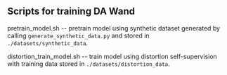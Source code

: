 ## Scripts for training DA Wand 
pretrain_model.sh -- pretrain model using synthetic dataset generated by calling `generate_synthetic_data.py` and stored in `./datasets/synthetic_data`. 

distortion_train_model.sh -- train model using distortion self-supervision with training data stored in `./datasets/distortion_data`. 